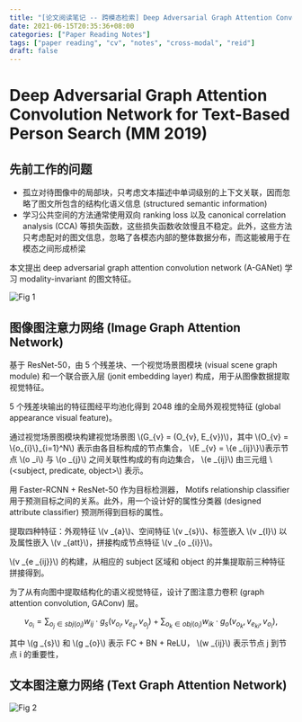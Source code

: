 ```yaml
---
title: "[论文阅读笔记 -- 跨模态检索] Deep Adversarial Graph Attention Convolution Network (MM 2019)"
date: 2021-06-15T20:35:36+08:00
categories: ["Paper Reading Notes"]
tags: ["paper reading", "cv", "notes", "cross-modal", "reid"]
draft: false
---
```


# Deep Adversarial Graph Attention Convolution Network for Text-Based Person Search (MM 2019)

## 先前工作的问题
+ 孤立对待图像中的局部块，只考虑文本描述中单词级别的上下文关联，因而忽略了图文所包含的结构化语义信息 (structured semantic information)
+ 学习公共空间的方法通常使用双向 ranking loss 以及 canonical correlation analysis (CCA) 等损失函数，这些损失函数收敛慢且不稳定。此外，这些方法只考虑配对的图文信息，忽略了各模态内部的整体数据分布，而这能被用于在模态之间形成桥梁  

本文提出 deep adversarial graph attention convolution network (A-GANet) 学习 modality-invariant 的图文特征。  

![Fig 1](/images/2021/PRN12/1.png)

## 图像图注意力网络 (Image Graph Attention Network)
基于 ResNet-50，由 5 个残差块、一个视觉场景图模块 (visual scene graph module) 和一个联合嵌入层 (jonit embedding layer) 构成，用于从图像数据提取视觉特征。  

5 个残差块输出的特征图经平均池化得到 2048 维的全局外观视觉特征 (global appearance visual feature)。  

通过视觉场景图模块构建视觉场景图 \\(G_{v} = (O_{v}, E_{v})\\)，其中 \\(O_{v} = \\{o_{i}\\}_{i=1}^N\\) 表示由各目标构成的节点集合， \\(E _{v} = \\{e _{ij}\\}\\)表示节点 \\(o _i\\) 与 \\(o _{j}\\) 之间关联性构成的有向边集合， \\(e _{ij}\\) 由三元组 \\(<subject, predicate, object>\\) 表示。  

用 Faster-RCNN + ResNet-50 作为目标检测器， Motifs relationship classifier 用于预测目标之间的关系。此外，用一个设计好的属性分类器 (designed attribute classifier) 预测所得到目标的属性。  

提取四种特征：外观特征 \\(v _{a}\\)、空间特征 \\(v _{s}\\)、标签嵌入 \\(v _{l}\\) 以及属性嵌入 \\(v _{att}\\)，拼接构成节点特征 \\(v _{o _{i}}\\)。  

\\(v _{e _{ij}}\\) 的构建，从相应的 subject 区域和 object 的并集提取前三种特征拼接得到。  

为了从有向图中提取结构化的语义视觉特征，设计了图注意力卷积 (graph attention convolution, GAConv) 层。

$$v _{o _{i}} = \sum _{o _{j} \in sbj(o _{i})} w _{ij} \cdot g _{s}(v _{o _{i}}, v _{e _{ij}}, v _{o _{j}}) + \sum _{o _{k} \in obj(o _{i})} w _{ik} \cdot g _{o}(v _{o _{k}}, v _{e _{ki}}, v _{o _{i}}),$$

其中 \\(g _{s}\\) 和 \\(g _{o}\\) 表示 FC + BN + ReLU， \\(w _{ij}\\) 表示节点 j 到节点 i 的重要性，

## 文本图注意力网络 (Text Graph Attention Network)

![Fig 2](/images/2021/PRN12/2.png)
